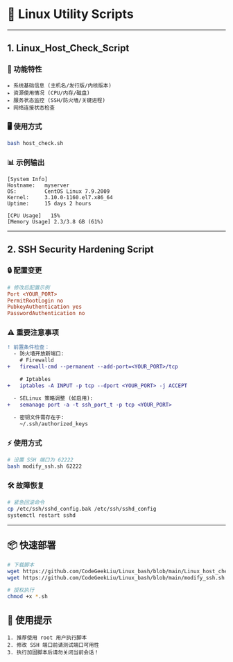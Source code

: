 # 🔧 Linux Utility Scripts

---

## 1. Linux_Host_Check_Script

### 🚀 功能特性
```text
▸ 系统基础信息 (主机名/发行版/内核版本)
▸ 资源使用情况 (CPU/内存/磁盘)
▸ 服务状态监控 (SSH/防火墙/关键进程)
▸ 网络连接状态检查
```

### 🖥️ 使用方式
```bash
bash host_check.sh
```

### 📊 示例输出
```plaintext
[System Info]
Hostname:   myserver
OS:         CentOS Linux 7.9.2009
Kernel:     3.10.0-1160.el7.x86_64
Uptime:     15 days 2 hours

[CPU Usage]   15%
[Memory Usage] 2.3/3.8 GB (61%)
```

---

## 2. SSH Security Hardening Script

### 🔒 配置变更
```ini
# 修改后配置示例
Port <YOUR_PORT>
PermitRootLogin no
PubkeyAuthentication yes
PasswordAuthentication no
```

### ⚠️ 重要注意事项
```diff
! 前置条件检查：
  - 防火墙开放新端口:
    # Firewalld
+   firewall-cmd --permanent --add-port=<YOUR_PORT>/tcp

    # Iptables
+   iptables -A INPUT -p tcp --dport <YOUR_PORT> -j ACCEPT

  - SELinux 策略调整 (如启用):
+   semanage port -a -t ssh_port_t -p tcp <YOUR_PORT>
    
  - 密钥文件需存在于:
    ~/.ssh/authorized_keys
```

### ⚡ 使用方式
```bash
# 设置 SSH 端口为 62222
bash modify_ssh.sh 62222
```

### 🛠️ 故障恢复
```bash
# 紧急回滚命令
cp /etc/ssh/sshd_config.bak /etc/ssh/sshd_config
systemctl restart sshd
```

---

## 📦 快速部署
```bash
# 下载脚本
wget https://github.com/CodeGeekLiu/Linux_bash/blob/main/Linux_host_check_script
wget https://github.com/CodeGeekLiu/Linux_bash/blob/main/modify_ssh.sh

# 授权执行
chmod +x *.sh
```

## 📌 使用提示
```text
1. 推荐使用 root 用户执行脚本
2. 修改 SSH 端口前请测试端口可用性
3. 执行加固脚本后请勿关闭当前会话！
```
